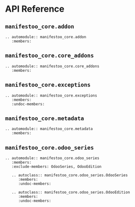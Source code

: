 # API Reference

## `manifestoo_core.addon`

```{eval-rst}
.. automodule:: manifestoo_core.addon
   :members:
```

## `manifestoo_core.core_addons`

```{eval-rst}
.. automodule:: manifestoo_core.core_addons
   :members:
```

## `manifestoo_core.exceptions`

```{eval-rst}
.. automodule:: manifestoo_core.exceptions
   :members:
   :undoc-members:
```

## `manifestoo_core.metadata`

```{eval-rst}
.. automodule:: manifestoo_core.metadata
   :members:
```

## `manifestoo_core.odoo_series`

```{eval-rst}
.. automodule:: manifestoo_core.odoo_series
   :members:
   :exclude-members: OdooSeries, OdooEdition

   .. autoclass:: manifestoo_core.odoo_series.OdooSeries
      :members:
      :undoc-members:

   .. autoclass:: manifestoo_core.odoo_series.OdooEdition
      :members:
      :undoc-members:
```
